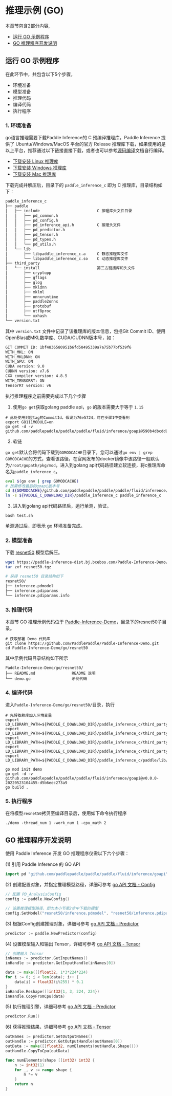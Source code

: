 # 推理示例 (GO)

本章节包含2部分内容,
- [运行 GO 示例程序](#id1)
- [GO 推理程序开发说明](#id2)

## 运行 GO 示例程序

在此环节中，共包含以下5个步骤，
- 环境准备
- 模型准备
- 推理代码
- 编译代码
- 执行程序


### 1. 环境准备

go语言推理需要下载Paddle Inference的 C 预编译推理库。Paddle Inference 提供了 Ubuntu/Windows/MacOS 平台的官方 Release 推理库下载，如果使用的是以上平台，推荐通过以下链接直接下载，或者也可以参考[源码编译](../user_guides/source_compile.html)文档自行编译。

- [下载安装 Linux 推理库](../user_guides/download_lib.html#linux)
- [下载安装 Windows 推理库](../user_guides/download_lib.html#windows)
- [下载安装 Mac 推理库](../user_guides/download_lib.html#mac)

下载完成并解压后，目录下的 `paddle_inference_c` 即为 C 推理库，目录结构如下：

```bash
paddle_inference_c
├── paddle
│   ├── include                         C 推理库头文件目录
│   │   ├── pd_common.h
│   │   ├── pd_config.h
│   │   ├── pd_inference_api.h          C 推理头文件
│   │   ├── pd_predictor.h
│   │   ├── pd_tensor.h
│   │   ├── pd_types.h
│   │   └── pd_utils.h
│   └── lib
│       ├── libpaddle_inference_c.a     C 静态推理库文件
│       └── libpaddle_inference_c.so    C 动态推理库文件
├── third_party
│   └── install                         第三方链接库和头文件
│       ├── cryptopp
│       ├── gflags
│       ├── glog
│       ├── mkldnn
│       ├── mklml
│       ├── onnxruntime
│       ├── paddle2onnx
│       ├── protobuf
│       ├── utf8proc
│       └── xxhash
└── version.txt
```

其中 `version.txt` 文件中记录了该推理库的版本信息，包括Git Commit ID、使用OpenBlas或MKL数学库、CUDA/CUDNN版本号，如：

```bash
GIT COMMIT ID: 1bf4836580951b6fd50495339a7a75b77bf539f6
WITH_MKL: ON
WITH_MKLDNN: ON
WITH_GPU: ON
CUDA version: 9.0
CUDNN version: v7.6
CXX compiler version: 4.8.5
WITH_TENSORRT: ON
TensorRT version: v6
```

执行推理程序之前需要完成以下几个步骤

1. 使用`go get`获取golang paddle api，`go` 的版本需要大于等于 `1.15`

```
# 此处使用对应tag的CommitId，假设为76e5724，可在步骤1中查看到
export GO111MODULE=on
go get -d -v github.com/paddlepaddle/paddle/paddle/fluid/inference/goapi@590b4dbcdd989324089ce43c22ef151c746c92a3
```

2. 软链

`go get`默认会将代码下载到`GOMODCACHE`目录下，您可以通过`go env | grep GOMODCACHE`的方式，查看该路径，在官网发布的docker镜像中该路径一般默认为`/root/gopath/pkg/mod`，进入到golang api代码路径建立软连接，将c推理库命名为`paddle_inference_c`。

```bash
eval $(go env | grep GOMODCACHE)
# 按需修改最后的goapi版本号
cd ${GOMODCACHE}/github.com/paddlepaddle/paddle/paddle/fluid/inference/goapi\@v0.0.0-20220523104455-d5b6eec273a9/
ln -s ${PADDLE_C_DOWNLOAD_DIR}/paddle_inference_c paddle_inference_c
```

3. 进入到golang api代码路径后，运行单测，验证。

```
bash test.sh
```
单测通过后，即表示 go 环境准备完成。

### 2. 模型准备

下载 [resnet50](https://paddle-inference-dist.bj.bcebos.com/Paddle-Inference-Demo/resnet50.tgz) 模型后解压。

```bash
wget https://paddle-inference-dist.bj.bcebos.com/Paddle-Inference-Demo/resnet50.tgz
tar zxf resnet50.tgz

# 获得 resnet50 目录结构如下
resnet50/
├── inference.pdmodel
├── inference.pdiparams
└── inference.pdiparams.info
```

### 3. 推理代码

本章节 GO 推理示例代码位于 [Paddle-Inference-Demo](https://github.com/PaddlePaddle/Paddle-Inference-Demo/tree/master/go)，目录下的resnet50子目录。

```
# 获取部署 Demo 代码库
git clone https://github.com/PaddlePaddle/Paddle-Inference-Demo.git
cd Paddle-Inference-Demo/go/resnet50
```
其中示例代码目录结构如下所示
```
Paddle-Inference-Demo/go/resnet50/
├── README.md                README 说明
└── demo.go                  示例代码
```
### 4. 编译代码

进入`Paddle-Inference-Demo/go/resnet50/`目录，执行
```
# 先将依赖库加入环境变量
export LD_LIBRARY_PATH=${PADDLE_C_DOWNLOAD_DIR}/paddle_inference_c/third_party/install/paddle2onnx/lib/:${LD_LIBRARY_PATH}
export LD_LIBRARY_PATH=${PADDLE_C_DOWNLOAD_DIR}/paddle_inference_c/third_party/install/onnxruntime/lib/:${LD_LIBRARY_PATH}
export LD_LIBRARY_PATH=${PADDLE_C_DOWNLOAD_DIR}/paddle_inference_c/third_party/install/mklml/lib/:${LD_LIBRARY_PATH}
export LD_LIBRARY_PATH=${PADDLE_C_DOWNLOAD_DIR}/paddle_inference_c/third_party/install/mkldnn/lib/:${LD_LIBRARY_PATH}
export LD_LIBRARY_PATH=${PADDLE_C_DOWNLOAD_DIR}/paddle_inference_c/paddle/lib/:${LD_LIBRARY_PATH}

go mod init demo
go get -d -v github.com/paddlepaddle/paddle/paddle/fluid/inference/goapi@v0.0.0-20220523104455-d5b6eec273a9
go build .
```

### 5. 执行程序

在将模型`resnet50`拷贝至编译目录后，使用如下命令执行程序
```
./demo -thread_num 1 -work_num 1 -cpu_math 2
```

## GO 推理程序开发说明

使用 Paddle Inference 开发 GO 推理程序仅需以下六个步骤：


(1) 引用 Paddle Inference 的 GO API

```go
import pd "github.com/paddlepaddle/paddle/paddle/fluid/inference/goapi"
```

(2) 创建配置对象，并指定推理模型路径，详细可参考 [go API 文档 - Config](../api_reference/go_api_doc/Config_index)

```go
// 配置 PD_AnalysisConfig
config := paddle.NewConfig()

// 设置推理模型路径，即为本小节第2步中下载的模型
config.SetModel("resnet50/inference.pdmodel", "resnet50/inference.pdiparams")
```

(3) 根据Config创建推理对象，详细可参考 [go API 文档 - Predictor](../api_reference/go_api_doc/Predictor)	

```go
predictor := paddle.NewPredictor(config)
```

(4) 设置模型输入和输出 Tensor，详细可参考 [go API 文档 - Tensor](../api_reference/go_api_doc/Tensor)

```go
// 创建输入 Tensor
inNames := predictor.GetInputNames()
inHandle := predictor.GetInputHandle(inNames[0])

data := make([]float32, 1*3*224*224)
for i := 0; i < len(data); i++ {
    data[i] = float32(i%255) * 0.1
}
inHandle.Reshape([]int32{1, 3, 224, 224})
inHandle.CopyFromCpu(data)
```

(5) 执行推理引擎，详细可参考 [go API 文档 - Predictor](../api_reference/go_api_doc/Predictor)

```go
predictor.Run()
```

(6) 获得推理结果，详细可参考 [go API 文档 - Tensor](../api_reference/go_api_doc/Tensor)

```go
outNames := predictor.GetOutputNames()
outHandle := predictor.GetOutputHandle(outNames[0])
outData := make([]float32, numElements(outHandle.Shape()))
outHandle.CopyToCpu(outData)

func numElements(shape []int32) int32 {
	n := int32(1)
	for _, v := range shape {
		n *= v
	}
	return n
}
```
